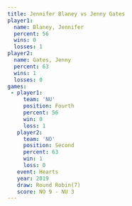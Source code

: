 ```yaml
---
title: Jennifer Blaney vs Jenny Gates
player1:                
  name: Blaney, Jennifer
  percent: 56           
  wins: 0               
  losses: 1             
player2:                
  name: Gates, Jenny    
  percent: 63           
  wins: 1               
  losses: 0             
games:
 - player1:          
     team: 'NU'      
     position: Fourth
     percent: 56     
     win: 0          
     loss: 1         
   player2:          
     team: 'NO'      
     position: Second
     percent: 63     
     win: 1          
     loss: 0         
   event: Hearts       
   year: 2019          
   draw: Round Robin(7)
   score: NO 9 - NU 3  
---
```

